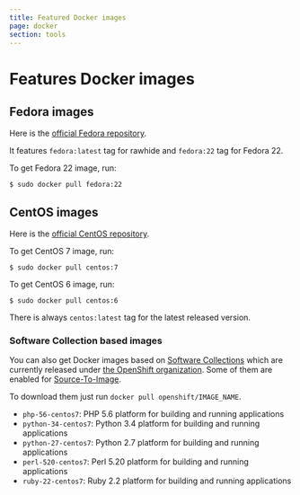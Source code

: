 ```yaml
---
title: Featured Docker images
page: docker
section: tools
---
```


# Features Docker images

## Fedora images

Here is the [official Fedora repository](https://hub.docker.com/_/fedora/).

It features `fedora:latest` tag for rawhide and `fedora:22` tag for Fedora 22.

To get Fedora 22 image, run:

```
$ sudo docker pull fedora:22
```

## CentOS images

Here is the [official CentOS repository](https://hub.docker.com/_/centos/).

To get CentOS 7 image, run:

```
$ sudo docker pull centos:7
```

To get CentOS 6 image, run:

```
$ sudo docker pull centos:6
```

There is always `centos:latest` tag for the latest released version.

### Software Collection based images

You can also get Docker images based on [Software Collections](https://www.softwarecollections.org/en/) which are currently released under [the OpenShift organization](https://hub.docker.com/u/openshift/). Some of them are enabled for [Source-To-Image](https://github.com/openshift/source-to-image).

To download them just run `docker pull openshift/IMAGE_NAME`.

- `php-56-centos7`: PHP 5.6 platform for building and running applications
- `python-34-centos7`: Python 3.4 platform for building and running applications
- `python-27-centos7`: Python 2.7 platform for building and running applications
- `perl-520-centos7`: Perl 5.20 platform for building and running applications
- `ruby-22-centos7`: Ruby 2.2 platform for building and running applications
